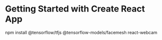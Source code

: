 # Getting Started with Create React App

npm install @tensorflow/tfjs @tensorflow-models/facemesh react-webcam
